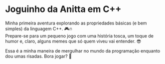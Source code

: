 
# Joguinho da Anitta em C++

Minha primeira aventura explorando as propriedades básicas (e bem simples) da linguagem C++. 🎮🔥  
Prepare-se para um pequeno jogo com uma história tosca, um toque de humor e, claro, alguns memes que só quem viveu vai entender. 😎  

Essa é a minha maneira de mergulhar no mundo da programação enquanto dou umas risadas. Bora jogar? 👾  
